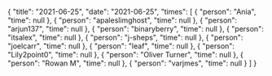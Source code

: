 {
  "title": "2021-06-25",
  "date": "2021-06-25",
  "times": [
    {
      "person": "Ania",
      "time": null
    },
    {
      "person": "apaleslimghost",
      "time": null
    },
    {
      "person": "arjun137",
      "time": null
    },
    {
      "person": "binaryberry",
      "time": null
    },
    {
      "person": "itsalex",
      "time": null
    },
    {
      "person": "j-sheps",
      "time": null
    },
    {
      "person": "joelcarr",
      "time": null
    },
    {
      "person": "leaf",
      "time": null
    },
    {
      "person": "Lily2point0",
      "time": null
    },
    {
      "person": "Oliver Turner",
      "time": null
    },
    {
      "person": "Rowan M",
      "time": null
    },
    {
      "person": "varjmes",
      "time": null
    }
  ]
}